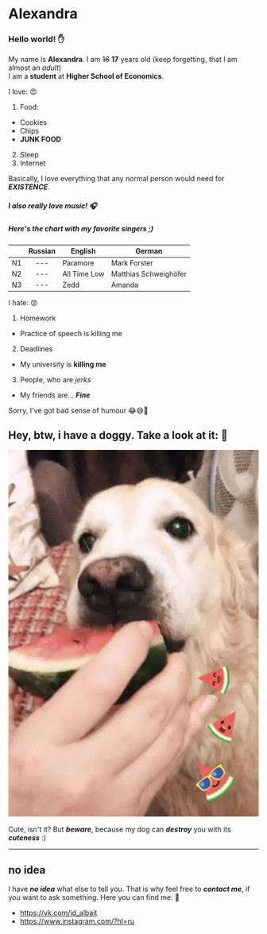 # Alexandra 

### Hello world! :raised_hand:
My name is **Alexandra**. I am ~~16~~ **17** years old (keep forgetting, that I am almost an _adult_)  
I am a **student** at **Higher School of Economics**.

I love:      :heart_eyes:             

1. Food: 
* Cookies 
* Chips
* **JUNK FOOD**

2. Sleep              
3. Internet

Basically, I love everything that any normal person would need for _***EXISTENCE***_. 

##### I also really love music! :headphones:

##### Here's the chart with my favorite singers ;)

|    | Russian | English      | German                |
|----|:-------:|--------------|-----------------------|
| N1 | ---     | Paramore     | Mark Forster          |
| N2 | ---     | All Time Low | Matthias Schweighöfer |
| N3 | ---     | Zedd         | Amanda                |


I hate: :rage:

1. Homework
* Practice of speech is killing me
2. Deadlines
* My university is __killing me__
3. People, who are *jerks*
* My friends are... ___***Fine***___

Sorry, I've got bad sense of humour :joy::sweat_smile::grimacing:



## Hey, btw, i have a doggy. Take a look at it: :dog:

![](https://github.com/AlexandraBait/AlexandraBait/blob/master/%D0%A1%D0%BD%D0%B8%D0%BC%D0%BE%D0%BA%20%D1%8D%D0%BA%D1%80%D0%B0%D0%BD%D0%B0%202018-01-15%20%D0%B2%2010.01.39.png)

Cute, isn't it? But ***beware***, because my dog can ***destroy*** you with its ***cuteness*** :)

***

## no idea

I have ***no idea*** what else to tell you. That is why feel free to ***contact me***, if you want to ask something.
Here you can find me: :memo:

+ <https://vk.com/id_albait>
+ <https://www.instagram.com/?hl=ru> 


